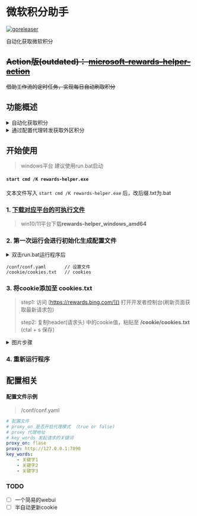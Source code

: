 # 微软积分助手

[![goreleaser](https://github.com/Clov614/rewards-helper/actions/workflows/release.yml/badge.svg)](https://github.com/Clov614/rewards-helper/actions/workflows/release.yml)

自动化获取微软积分

## ~~Action版(outdated)： [microsoft-rewards-helper-action](https://github.com/Clov614/microsoft-rewards-helper-action)~~

~~借助工作流的定时任务，实现每日自动刷取积分~~

## 功能概述

<details>
<summary>自动化获取积分</summary>
    <img src="source/img/img3.png">
    <img src="source/img/img1.png">
    <img src="source/img/img2.png">
    <img src="source/img/img4.png">
</details>

<details>
<summary>通过配置代理转发获取外区积分</summary>
    <img src="source/img/img5.png">
    <img src="source/img/img6.png">
</details>

## 开始使用
> windows平台 建议使用run.bat启动

#### `start cmd /K rewards-helper.exe`

文本文件写入 `start cmd /K rewards-helper.exe` 后，改后缀.txt为.bat

### 1. [下载对应平台的可执行文件](https://github.com/Clov614/rewards-helper/releases/)

> win10/11平台下载**rewards-helper_windows_amd64**

### 2. 第一次运行会进行初始化生成配置文件

<details>
<summary>双击run.bat运行程序后</summary>
    <img src="source/img/img7.png">
</details>

```
/conf/conf.yaml       // 设置文件
/cookie/cookies.txt   // cookies
```

### 3. 将cookie添加至 cookies.txt

> step1: 访问 [https://rewards.bing.com/]() 打开开发者控制台(刷新页面获取最新请求包)
> 
> step2: 复制header(请求头) 中的cookie值，粘贴至 **/cookie/cookies.txt** (ctal + s 保存)
>

<details>
<summary>图片步骤</summary>
    <img src="source/img/start_step/1.png">
    <img src="source/img/start_step/2.png">
    <img src="source/img/start_step/3.png">
</details>

### 4. 重新运行程序

## 配置相关

#### 配置文件示例

> /conf/conf.yaml

```yaml
# 配置文件
# proxy_on 是否开启代理模式 （true or false)
# proxy 代理地址 
# key_words 发起请求的关键词
proxy_on: flase
proxy: http://127.0.0.1:7890
key_words:
    - 关键字1
    - 关键字2
    - 关键字3
```

### TODO

- [ ] 一个简易的webui
- [ ] 半自动更新cookie